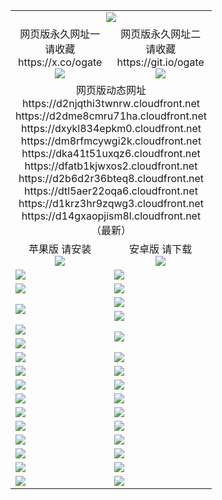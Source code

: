 ﻿<table>
  <tr></tr>
  <tr><td colspan=2 align=center><img src="https://d14gxaopjism8l.cloudfront.net/Up/oGate.jpg" /></td></tr>
  <tr>
    <td align=center>网页版永久网址一<br/>请收藏<br/>https://x.co/ogate<br><img src="https://d14gxaopjism8l.cloudfront.net/Up/0WMGD1.png" /></td>
    <td align=center>网页版永久网址二<br/>请收藏<br/>https://git.io/ogate<br><img src="https://d14gxaopjism8l.cloudfront.net/Up/0WMGD2.png" /></td>
  </tr>
  <tr><td colspan=2 align=center>网页版动态网址
<br>https://d2njqthi3twnrw.cloudfront.net
<br>https://d2dme8cmru71ha.cloudfront.net
<br>https://dxykl834epkm0.cloudfront.net
<br>https://dm8rfmcywgi2k.cloudfront.net
<br>https://dka41t51uxqz6.cloudfront.net
<br>https://dfatb1kjwxos2.cloudfront.net
<br>https://d2b6d2r36bteq8.cloudfront.net
<br>https://dtl5aer22oqa6.cloudfront.net
<br>https://d1krz3hr9zqwg3.cloudfront.net
<br>https://d14gxaopjism8l.cloudfront.net
    <br/>（最新）</td>
  </tr>
  <tr>
    <td align=center>苹果版 请安装<br/><a href="https://d14gxaopjism8l.cloudfront.net/?from=github"><img src="https://d14gxaopjism8l.cloudfront.net/Up/0WMPG.jpg" /></a></td>
    <td align=center>安卓版 请下载<br/><a href="https://d14gxaopjism8l.cloudfront.net/ogUP.aspx?name=0oGate.apk&from=github"><img src="https://d14gxaopjism8l.cloudfront.net/Up/0WMAZ.jpg" /></a></td>
  </tr>
  <tr>
    <td><a href="https://d14gxaopjism8l.cloudfront.net/oNote.aspx?id=oGate&from=github" target="_blank"><img src="https://d14gxaopjism8l.cloudfront.net/Up/0WCYY.jpg" /></a></td>
    <td><a href="https://d14gxaopjism8l.cloudfront.net/oNote.aspx?id=oNote&from=github" target="_blank"><img src="https://d14gxaopjism8l.cloudfront.net/Up/0WZTT.jpg" /></a></td>
  </tr>
  <tr>
    <td><a href="https://d14gxaopjism8l.cloudfront.net/ogDY.aspx?from=github" target="_blank"><img src="https://d14gxaopjism8l.cloudfront.net/Up/DY.jpg"/></a></td>
    <td><a href="https://d14gxaopjism8l.cloudfront.net/ogST.aspx?from=github" target="_blank"><img src="https://d14gxaopjism8l.cloudfront.net/Up/ST.jpg"/></a></td>
  </tr>
  <tr>
    <td rowspan=2><a href="https://d14gxaopjism8l.cloudfront.net/ogUP.aspx?name=WJ.mp4&from=github" target="_blank"><img src="https://d14gxaopjism8l.cloudfront.net/Up/WJ.jpg" /></a></td>
    <td><a href="https://d14gxaopjism8l.cloudfront.net/ogUP.aspx?name=DKC.mp4&count=17&from=github" target="_blank"><img src="https://d14gxaopjism8l.cloudfront.net/Up/DKC.jpg" /></a></td> 
  </tr>
  <tr>
    <td><a href="https://d14gxaopjism8l.cloudfront.net/ogUP.aspx?name=LRWS.mp4&count=6B:14,5A:10,5B:35,4A:14,4B:19,3A:10,3B:26,2A:16,2B:21,1A:23,1B:29&from=github" target="_blank"><img src="https://d14gxaopjism8l.cloudfront.net/Up/LRWS.jpg" /></a></td>
  </tr>
  <tr>
    <td><a href="https://d14gxaopjism8l.cloudfront.net/ogUP.aspx?name=JQR.mp4&count=2&from=github" target="_blank"><img src="https://d14gxaopjism8l.cloudfront.net/Up/JQR.jpg" /></a></td>   
    <td rowspan=2><a href="https://d14gxaopjism8l.cloudfront.net/ogUP.aspx?name=JP.mp4&count=9&from=github" target="_blank"><img src="https://d14gxaopjism8l.cloudfront.net/Up/JP.jpg" /></td>
  </tr>
  <tr>
    <td><a href="https://d14gxaopjism8l.cloudfront.net/ogUP.aspx?name=ZSJ.mp4&count=16&from=github" target="_blank"><img src="https://d14gxaopjism8l.cloudfront.net/Up/ZSJ.jpg" /></a></td>
  </tr>
  <tr>
    <td><a href="https://d14gxaopjism8l.cloudfront.net/ogUP.aspx?name=SSZJ.mp4&count=7&current=2&from=github" target="_blank"><img src="https://d14gxaopjism8l.cloudfront.net/Up/SSZJ.jpg" /></a></td>
    <td><a href="https://d14gxaopjism8l.cloudfront.net/ogUP.aspx?name=WH.mp4&from=github" target="_blank"><img src="https://d14gxaopjism8l.cloudfront.net/Up/WH.jpg" /></a></td>
  </tr>
  <tr>
    <td><a href="https://d14gxaopjism8l.cloudfront.net/ogUP.aspx?name=DWHM.mp4&from=github" target="_blank"><img src="https://d14gxaopjism8l.cloudfront.net/Up/DWHM.jpg" /></a></td>
    <td><a href="https://d14gxaopjism8l.cloudfront.net/ogUP.aspx?name=XTFY.mp4&count=24&from=github" target="_blank"><img src="https://d14gxaopjism8l.cloudfront.net/Up/XTFY.jpg" /></a></td>
  </tr>
  <tr>
    <td><a href="https://d14gxaopjism8l.cloudfront.net/ogUP.aspx?name=4SQQ.mp4&count=06:9,05:20&current=06:9&from=github" target="_blank"><img src="https://d14gxaopjism8l.cloudfront.net/Up/4SQQ0.jpg" /></a></td>
    <td><a href="https://d14gxaopjism8l.cloudfront.net/ogUP.aspx?name=4SHQ.mp4&count=06:8,05:29&current=06:8&from=github" target="_blank"><img src="https://d14gxaopjism8l.cloudfront.net/Up/4SHQ0.jpg" /></a></td>
  </tr>
  <tr>
    <td><a href="https://d14gxaopjism8l.cloudfront.net/ogUP.aspx?name=4SZG.mp4&count=06:9,05:22,04:22&current=06:9&from=github" target="_blank"><img src="https://d14gxaopjism8l.cloudfront.net/Up/4SZG0.jpg" /></a></td>
    <td><a href="https://d14gxaopjism8l.cloudfront.net/ogUP.aspx?name=4SDJ.mp4&count=06:12,05:48,04:52&current=06:11&from=github" target="_blank"><img src="https://d14gxaopjism8l.cloudfront.net/Up/4SDJ0.jpg" /></a></td>
  </tr>
  <tr>
    <td><a href="https://d14gxaopjism8l.cloudfront.net/onUP.aspx?name=https://x.co/dtw99&from=github" target="_blank"><img src="https://d14gxaopjism8l.cloudfront.net/Up/0DTW.jpg"/></a></td>
    <td><a href="https://d14gxaopjism8l.cloudfront.net/onUP.aspx?name=https://d2tyo2h9ydw5hf.cloudfront.net/acenter/&from=github" target="_blank"><img src="https://d14gxaopjism8l.cloudfront.net/Up/0TDW.jpg" /></a></td>
  </tr>
  <tr>
    <td><a href="https://d14gxaopjism8l.cloudfront.net/onUP.aspx?name=https://d3qz7yth5i2rae.cloudfront.net/gb/nsc413.htm&from=github" target="_blank"><img src="https://d14gxaopjism8l.cloudfront.net/Up/0DJY.jpg" /></a></td>
    <td><a href="https://d14gxaopjism8l.cloudfront.net/onUP.aspx?name=https://dgyo0jey7vwa5.cloudfront.net/xtr/gb/prog204.html&from=github" target="_blank"><img src="https://d14gxaopjism8l.cloudfront.net/Up/0XTR.jpg" /></a></td>
  </tr>
  <tr>
    <td><a href="https://d14gxaopjism8l.cloudfront.net/onUP.aspx?name=https://d7203y8eitivv.cloudfront.net&from=github" target="_blank"><img src="https://d14gxaopjism8l.cloudfront.net/Up/0MHW.jpg" /></a></td>
    <td><a href="https://d14gxaopjism8l.cloudfront.net/onUP.aspx?name=https://d38z1xzg5vtneh.cloudfront.net&from=github" target="_blank"><img src="https://d14gxaopjism8l.cloudfront.net/Up/0ZJW.jpg" /></a></td>
  </tr>
  <tr>
    <td><a href="https://d14gxaopjism8l.cloudfront.net/ogUP.aspx?name=FG.zip&from=github" target="_blank"><img src="https://d14gxaopjism8l.cloudfront.net/Up/FG.jpg" /></a></td>
    <td><a href="https://d14gxaopjism8l.cloudfront.net/ogUP.aspx?name=FGA.apk&from=github" target="_blank"><img src="https://d14gxaopjism8l.cloudfront.net/Up/FGA.jpg" /></a></td>
  </tr>
  <tr>
    <td><a href="https://d14gxaopjism8l.cloudfront.net/ogUP.aspx?name=U.zip&from=github" target="_blank"><img src="https://d14gxaopjism8l.cloudfront.net/Up/U.jpg" /></a></td>
    <td><a href="https://d14gxaopjism8l.cloudfront.net/ogUP.aspx?name=UA.apk&from=github" target="_blank"><img src="https://d14gxaopjism8l.cloudfront.net/Up/UA.jpg" /></a></td>
  </tr>
  <tr>
    <td><a href="https://d14gxaopjism8l.cloudfront.net/ogUP.aspx?name=0iPPOTV.zip&from=github" target="_blank"><img src="https://d14gxaopjism8l.cloudfront.net/Up/0iPPOTV.jpg" /></a></td>
    <td><a href="https://d14gxaopjism8l.cloudfront.net/ogUP.aspx?name=0iNTD.apk&from=github" target="_blank"><img src="https://d14gxaopjism8l.cloudfront.net/Up/0iNTD.jpg" /></a></td>
  </tr>
</table>
